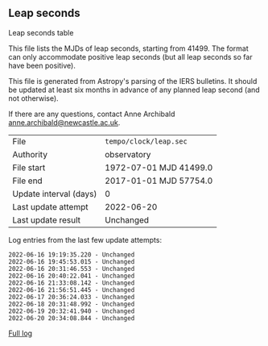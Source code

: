 
## Leap seconds

Leap seconds table

This file lists the MJDs of leap seconds, starting from 41499.
The format can only accommodate positive leap seconds (but all
leap seconds so far have been positive).

This file is generated from Astropy's parsing of the IERS
bulletins. It should be updated at least six months in advance
of any planned leap second (and not otherwise).

If there are any questions, contact Anne Archibald
<anne.archibald@newcastle.ac.uk>.

|     |     |
|:--- |:--- |
| File | `tempo/clock/leap.sec` |
| Authority | observatory |
| File start | 1972-07-01 MJD 41499.0 |
| File end | 2017-01-01 MJD 57754.0 |
| Update interval (days) | 0 |
| Last update attempt | 2022-06-20 |
| Last update result | Unchanged |

Log entries from the last few update attempts:
```
2022-06-16 19:19:35.220 - Unchanged
2022-06-16 19:45:53.015 - Unchanged
2022-06-16 20:31:46.553 - Unchanged
2022-06-16 20:40:22.041 - Unchanged
2022-06-16 21:33:08.142 - Unchanged
2022-06-16 21:56:51.445 - Unchanged
2022-06-17 20:36:24.033 - Unchanged
2022-06-18 20:31:48.992 - Unchanged
2022-06-19 20:32:41.940 - Unchanged
2022-06-20 20:34:08.844 - Unchanged
```
[Full log](https://raw.githubusercontent.com/ipta/pulsar-clock-corrections/main/log/tempo/clock/leap.sec.log)
